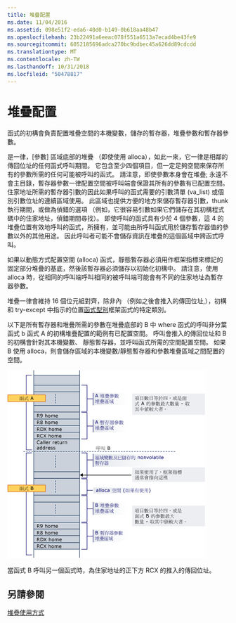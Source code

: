 ```yaml
---
title: 堆疊配置
ms.date: 11/04/2016
ms.assetid: 098e51f2-eda6-40d0-b149-0b618aa48b47
ms.openlocfilehash: 23b22491a6eeac078f551a6513a7ecad4be43fe9
ms.sourcegitcommit: 6052185696adca270bc9bdbec45a626dd89cdcdd
ms.translationtype: MT
ms.contentlocale: zh-TW
ms.lasthandoff: 10/31/2018
ms.locfileid: "50478817"
---
```

# <a name="stack-allocation"></a>堆疊配置

函式的初構會負責配置堆疊空間的本機變數，儲存的暫存器，堆疊參數和暫存器參數。

是一律，[參數] 區域底部的堆疊 （即使使用 alloca），如此一來，它一律是相鄰的傳回位址的任何函式呼叫期間。 它包含至少四個項目，但一定足夠空間來保存所有的參數所需的任何可能被呼叫的函式。 請注意，即使參數本身會在堆疊; 永遠不會主目錄，暫存器參數一律配置空間被呼叫端會保證其所有的參數有已配置空間。 住家地址所需的暫存器引數的因此如果呼叫的函式需要的引數清單 (va_list) 或個別引數位址的連續區域使用。 此區域也提供方便的地方來儲存暫存器引數，thunk 執行期間，或做為偵錯的選項 （例如，它很容易引數如果它們儲存在其初構程式碼中的住家地址，偵錯期間尋找）。 即使呼叫的函式具有少於 4 個參數，這 4 的堆疊位置有效地呼叫的函式，所擁有，並可能由所呼叫函式用於儲存暫存器值的參數以外的其他用途。  因此呼叫者可能不會儲存資訊在堆疊的這個區域中跨函式呼叫。

如果以動態方式配置空間 (alloca) 函式，靜態暫存器必須用作框架指標來標記的固定部分堆疊的基底，然後該暫存器必須儲存以初始化初構中。 請注意，使用 alloca 時，從相同的呼叫端呼叫相同的被呼叫端可能會有不同的住家地址為暫存器參數。

堆疊一律會維持 16 個位元組對齊，除非內 （例如之後會推入的傳回位址,），初構和 try-except 中指示的位置[函式型別](../build/function-types.md)框架函式的特定類別。

以下是所有暫存器和堆疊所需的參數在堆疊底部的 B 中 where 函式的呼叫非分葉函式 b 函式 A 的初構堆疊配置的範例有已配置空間。 呼叫會推入的傳回位址和 B 的初構會針對其本機變數、 靜態暫存器，並呼叫函式所需的空間配置空間。 如果 B 使用 alloca，則會儲存區域的本機變數/靜態暫存器和參數堆疊區域之間配置的空間。

![AMD 轉換範例](../build/media/vcamd_conv_ex_5.png "AMD 轉換範例")

當函式 B 呼叫另一個函式時，為住家地址的正下方 RCX 的推入的傳回位址。

## <a name="see-also"></a>另請參閱

[堆疊使用方式](../build/stack-usage.md)